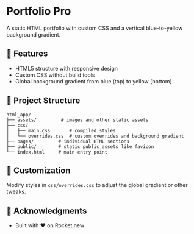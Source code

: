 # Portfolio Pro

A static HTML portfolio with custom CSS and a vertical blue-to-yellow background gradient.

## 🚀 Features

- HTML5 structure with responsive design
- Custom CSS without build tools
- Global background gradient from blue (top) to yellow (bottom)

## 📁 Project Structure

```
html_app/
├── assets/         # images and other static assets
├── css/
│   ├── main.css       # compiled styles
│   └── overrides.css  # custom overrides and background gradient
├── pages/         # individual HTML sections
├── public/        # static public assets like favicon
└── index.html     # main entry point
```

## 🧩 Customization

Modify styles in `css/overrides.css` to adjust the global gradient or other tweaks.

## 🙏 Acknowledgments

- Built with ❤️ on Rocket.new
